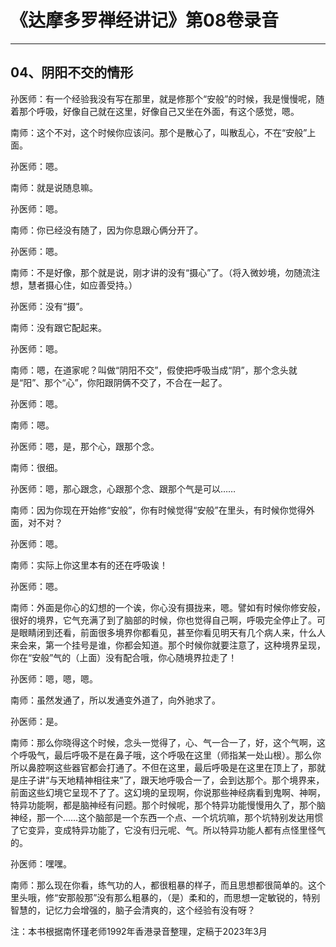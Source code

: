 # 《达摩多罗禅经讲记》第08卷录音

------

## 04、阴阳不交的情形

孙医师：有一个经验我没有写在那里，就是修那个“安般”的时候，我是慢慢呢，随着那个呼吸，好像自己就在这里，好像自己又坐在外面，有这个感觉，嗯。

南师：这个不对，这个时候你应该问。那个是散心了，叫散乱心，不在“安般”上面。

孙医师：嗯。

南师：就是说随息嘛。

孙医师：嗯。

南师：你已经没有随了，因为你息跟心俩分开了。

孙医师：嗯。

南师：不是好像，那个就是说，刚才讲的没有“摄心”了。（将入微妙境，勿随流注想，慧者摄心住，如应善受持。）

孙医师：没有“摄”。

南师：没有跟它配起来。

孙医师：嗯。

南师：嗯，在道家呢？叫做“阴阳不交”，假使把呼吸当成“阴”，那个念头就是“阳”、那个“心”，你阳跟阴俩不交了，不合在一起了。

孙医师：嗯。

南师：嗯。

孙医师：嗯，是，那个心，跟那个念。

南师：很细。

孙医师：嗯，那心跟念，心跟那个念、跟那个气是可以……

南师：因为你现在开始修“安般”，你有时候觉得“安般”在里头，有时候你觉得外面，对不对？

孙医师：嗯。

南师：实际上你这里本有的还在呼吸诶！

孙医师：嗯。

南师：外面是你心的幻想的一个诶，你心没有摄拢来，嗯。譬如有时候你修安般，很好的境界，它气充满了到了脑部的时候，你也觉得自己啊，呼吸完全停止了。可是眼睛闭到还看，前面很多境界你都看见，甚至你看见明天有几个病人来，什么人来会来，第一个挂号是谁，你都会知道。那个时候你就要注意了，这种境界呈现，你在“安般”气的（上面）没有配合哦，你心随境界拉走了！

孙医师：嗯，嗯，嗯。

南师：虽然发通了，所以发通变外道了，向外驰求了。

孙医师：是。

南师：那么你晓得这个时候，念头一觉得了，心、气一合一了，好，这个气啊，这个呼吸气，最后呼吸不是在鼻子哦，这个呼吸在这里（师指某一处山根）。那么你所以鼻腔啊这些器官都会打通了。不但在这里，最后呼吸是在这里在顶上了，那就是庄子讲“与天地精神相往来”了，跟天地呼吸合一了，会到达那个。那个境界来，前面这些幻境它呈现不了了。这幻境的呈现啊，你说那些神经病看到鬼啊、神啊，特异功能啊，都是脑神经有问题。那个时候呢，那个特异功能慢慢用久了，那个脑神经，那一个……这个脑部是一个东西一个点、一个坑坑嘛，那个坑特别发达用惯了它变异，变成特异功能了，它没有归元呢、气。所以特异功能人都有点怪里怪气的。

孙医师：嘿嘿。

南师：那么现在你看，练气功的人，都很粗暴的样子，而且思想都很简单的。这个里头哦，修“安那般那”没有那么粗暴的，（是）柔和的，而思想一定敏锐的，特别智慧的，记忆力会增强的，脑子会清爽的，这个经验有没有呀？

注：本书根据南怀瑾老师1992年香港录音整理，定稿于2023年3月

